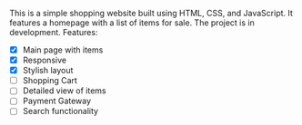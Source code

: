 This is a simple shopping website built using HTML, CSS, and JavaScript. It features a homepage with a list of items for sale.
The project is in development.
Features:
- [x] Main page with items
- [x] Responsive
- [x] Stylish layout 
- [ ]  Shopping Cart
- [ ]  Detailed view of items
- [ ]  Payment Gateway
- [ ]  Search functionality
